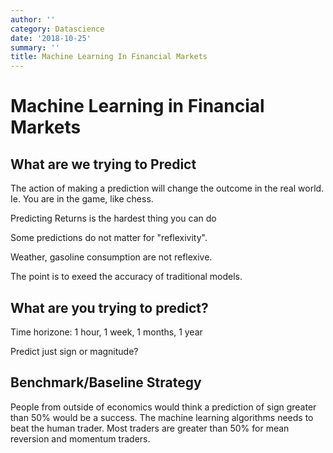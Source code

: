 ```yaml
---
author: ''
category: Datascience
date: '2018-10-25'
summary: ''
title: Machine Learning In Financial Markets
---
```

# Machine Learning in Financial Markets

## What are we trying to Predict

The action of making a prediction will change the outcome in the real world.
Ie. You are in the game, like chess.

Predicting Returns is the hardest thing you can do

Some predictions do not matter for "reflexivity".

Weather, gasoline consumption are not reflexive.

The point is to exeed the accuracy of traditional models.

## What are you trying to predict?

Time horizone: 1 hour, 1 week, 1 months, 1 year

Predict just sign or magnitude?

## Benchmark/Baseline Strategy

People from outside of economics would think a prediction of sign greater than 50% would be a success.
The machine learning algorithms needs to beat the human trader.
Most traders are greater than 50% for mean reversion and momentum traders.

